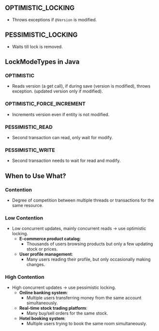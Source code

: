 ## OPTIMISTIC_LOCKING
- Throws exceptions if `@Version` is modified.

## PESSIMISTIC_LOCKING
- Waits till lock is removed.

## LockModeTypes in Java

### OPTIMISTIC
- Reads version (a get call), if during save (version is modified), throws exception. (updated version only if modified).

### OPTIMISTIC_FORCE_INCREMENT
- Increments version even if entity is not modified.

### PESSIMISTIC_READ
- Second transaction can read, only wait for modify.

### PESSIMISTIC_WRITE
- Second transaction needs to wait for read and modify.

## When to Use What?

### Contention
- Degree of competition between multiple threads or transactions for the same resource.

### Low Contention
- Low concurrent updates, mainly concurrent reads -> use optimistic locking.
  - **E-commerce product catalog**:
    - Thousands of users browsing products but only a few updating stock or prices.
  - **User profile management**:
    - Many users reading their profile, but only occasionally making changes.

### High Contention
- High concurrent updates -> use pessimistic locking.
  - **Online banking system**:
    - Multiple users transferring money from the same account simultaneously.
  - **Real-time stock trading platform**:
    - Many buy/sell orders for the same stock.
  - **Hotel booking system**:
    - Multiple users trying to book the same room simultaneously.
